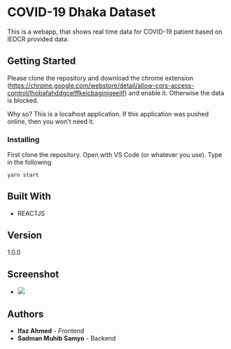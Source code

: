 # COVID-19 Dhaka Dataset

This is a webapp, that shows real time data for COVID-19 patient based on IEDCR provided data.

## Getting Started

Please clone the repository and download the chrome extension (https://chrome.google.com/webstore/detail/allow-cors-access-control/lhobafahddgcelffkeicbaginigeejlf) and enable it. Otherwise the data is blocked. 

Why  so? This is a localhost application. If this application was pushed online, then you won't need it.

### 

### Installing

First clone the repository. Open with VS Code (or whatever you use). Type in the following

```
yarn start
```



## Built With

- REACTJS  

## Version

1.0.0

## Screenshot

- ![](https://ibb.co/gTB5MHW)

## Authors

- **Ifaz Ahmed** - *F*rontend 
- **Sadman Muhib Samyo** - Backend

  